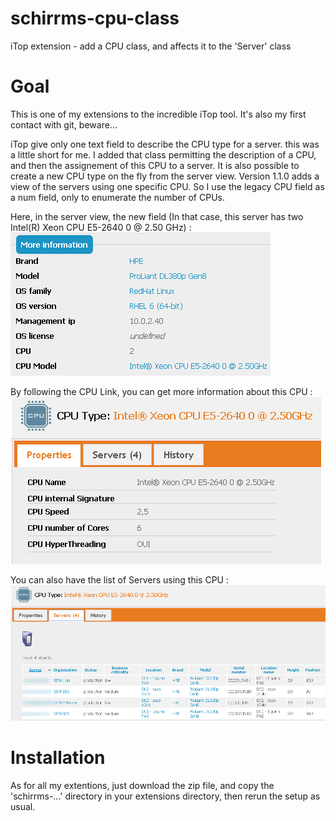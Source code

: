 # schirrms-cpu-class
iTop extension - add a CPU class, and affects it to the 'Server' class

# Goal
This is one of my extensions to the incredible iTop tool. It's also my first contact with git, beware...

iTop give only one text field to describe the CPU type for a server. this was a little short for me.
I added that class permitting the description of a CPU, and then the assignement of this CPU to a server. It is also possible to create a new CPU type on the fly from the server view.
Version 1.1.0 adds a view of the servers using one specific CPU.
So I use the legacy CPU field as a num field, only to enumerate the number of CPUs.

Here, in the server view, the new field (In that case, this server has two Intel(R) Xeon CPU E5-2640 0 @ 2.50 GHz) :
![CPU in Server view View](images/CPU-in-Server-View.png)

By following the CPU Link, you can get more information about this CPU :
![CPU Definition](images/CPU-Definition.png)

You can also have the list of Servers using this CPU :
![CPU Servers List](images/CPU-Servers-List.png)

# Installation
As for all my extentions, just download the zip file, and copy the 'schirrms-...' directory in your extensions directory, then rerun the setup as usual.
